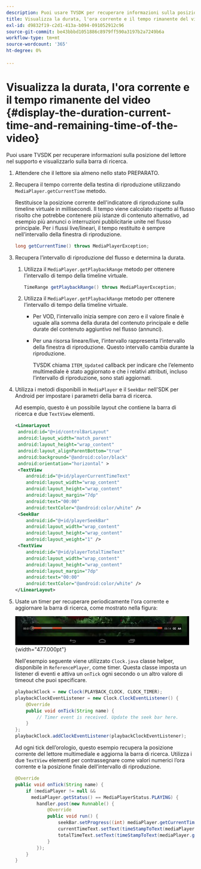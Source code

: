 ```yaml
---
description: Puoi usare TVSDK per recuperare informazioni sulla posizione del lettore nel supporto e visualizzarlo sulla barra di ricerca.
title: Visualizza la durata, l'ora corrente e il tempo rimanente del video
exl-id: d9832f19-c2d1-413a-b094-091052912c96
source-git-commit: be43bbbd1051886c8979ff590a3197b2a7249b6a
workflow-type: tm+mt
source-wordcount: '365'
ht-degree: 0%

---
```


# Visualizza la durata, l&#39;ora corrente e il tempo rimanente del video {#display-the-duration-current-time-and-remaining-time-of-the-video}

Puoi usare TVSDK per recuperare informazioni sulla posizione del lettore nel supporto e visualizzarlo sulla barra di ricerca.

1. Attendere che il lettore sia almeno nello stato PREPARATO.
1. Recupera il tempo corrente della testina di riproduzione utilizzando `MediaPlayer.getCurrentTime` metodo.

   Restituisce la posizione corrente dell&#39;indicatore di riproduzione sulla timeline virtuale in millisecondi. Il tempo viene calcolato rispetto al flusso risolto che potrebbe contenere più istanze di contenuto alternativo, ad esempio più annunci o interruzioni pubblicitarie unite nel flusso principale. Per i flussi live/lineari, il tempo restituito è sempre nell’intervallo della finestra di riproduzione.

   ```java
   long getCurrentTime() throws MediaPlayerException;
   ```

1. Recupera l’intervallo di riproduzione del flusso e determina la durata.
   1. Utilizza il `MediaPlayer.getPlaybackRange` metodo per ottenere l’intervallo di tempo della timeline virtuale.

      ```java
      TimeRange getPlaybackRange() throws MediaPlayerException;
      ```

   1. Utilizza il `MediaPlayer.getPlaybackRange` metodo per ottenere l’intervallo di tempo della timeline virtuale.

      * Per VOD, l’intervallo inizia sempre con zero e il valore finale è uguale alla somma della durata del contenuto principale e delle durate del contenuto aggiuntivo nel flusso (annunci).
      * Per una risorsa lineare/live, l’intervallo rappresenta l’intervallo della finestra di riproduzione. Questo intervallo cambia durante la riproduzione.

         TVSDK chiama `ITEM_Updated` callback per indicare che l’elemento multimediale è stato aggiornato e che i relativi attributi, incluso l’intervallo di riproduzione, sono stati aggiornati.

1. Utilizza i metodi disponibili in `MediaPlayer` e il `SeekBar` nell&#39;SDK per Android per impostare i parametri della barra di ricerca.

   Ad esempio, questo è un possibile layout che contiene la barra di ricerca e due `TextView` elementi.

   ```xml
   <LinearLayout 
    android:id="@+id/controlBarLayout" 
    android:layout_width="match_parent" 
    android:layout_height="wrap_content" 
    android:layout_alignParentBottom="true" 
    android:background="@android:color/black" 
    android:orientation="horizontal" > 
    <TextView 
       android:id="@+id/playerCurrentTimeText" 
       android:layout_width="wrap_content" 
       android:layout_height="wrap_content" 
       android:layout_margin="7dp" 
       android:text="00:00" 
       android:textColor="@android:color/white" /> 
    <SeekBar 
       android:id="@+id/playerSeekBar" 
       android:layout_width="wrap_content" 
       android:layout_height="wrap_content" 
       android:layout_weight="1" /> 
    <TextView 
       android:id="@+id/playerTotalTimeText" 
       android:layout_width="wrap_content" 
       android:layout_height="wrap_content" 
       android:layout_margin="7dp" 
       android:text="00:00" 
       android:textColor="@android:color/white" /> 
   </LinearLayout>
   ```

1. Usate un timer per recuperare periodicamente l&#39;ora corrente e aggiornare la barra di ricerca, come mostrato nella figura:

   <!--<a id="fig_689CEDDD02094C0C8E91C5195F8EAD3F"></a>-->

   ![](assets/seek-bar.jpg){width="477.000pt"}

   Nell&#39;esempio seguente viene utilizzato `Clock.java` classe helper, disponibile in `ReferencePlayer`, come timer. Questa classe imposta un listener di eventi e attiva un `onTick` ogni secondo o un altro valore di timeout che puoi specificare.

   ```java
   playbackClock = new Clock(PLAYBACK_CLOCK, CLOCK_TIMER); 
   playbackClockEventListener = new Clock.ClockEventListener() { 
       @Override 
       public void onTick(String name) { 
           // Timer event is received. Update the seek bar here. 
       } 
   }; 
   playbackClock.addClockEventListener(playbackClockEventListener);
   ```

   Ad ogni tick dell’orologio, questo esempio recupera la posizione corrente del lettore multimediale e aggiorna la barra di ricerca. Utilizza i due `TextView` elementi per contrassegnare come valori numerici l’ora corrente e la posizione finale dell’intervallo di riproduzione.

   ```java
   @Override 
   public void onTick(String name) { 
       if (mediaPlayer != null &&  
         mediaPlayer.getStatus() == MediaPlayerStatus.PLAYING) { 
           handler.post(new Runnable() { 
               @Override 
               public void run() { 
                   seekBar.setProgress((int) mediaPlayer.getCurrentTime()); 
                   currentTimeText.setText(timeStampToText(mediaPlayer.getCurrentTime())); 
                   totalTimeText.setText(timeStampToText(mediaPlayer.getPlaybackRange().getEnd())); 
               } 
           }); 
       } 
   } 
   ```
